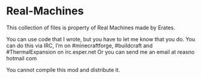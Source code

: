 Real-Machines
=============

This collection of files is property of Real Machines made by Erates.

You can use code that I wrote, but you have to let me know that you do. You can do this via IRC, I’m on #minecraftforge, #buildcraft and #ThermalExpansion on irc.esper.net
Or you can send me an email at reasno <at> hotmail <dot> com

You cannot compile this mod and distribute it.

